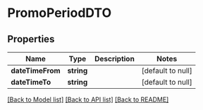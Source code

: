 # PromoPeriodDTO

## Properties
Name | Type | Description | Notes
------------ | ------------- | ------------- | -------------
**dateTimeFrom** | **string** |  | [default to null]
**dateTimeTo** | **string** |  | [default to null]

[[Back to Model list]](../README.md#documentation-for-models) [[Back to API list]](../README.md#documentation-for-api-endpoints) [[Back to README]](../README.md)


